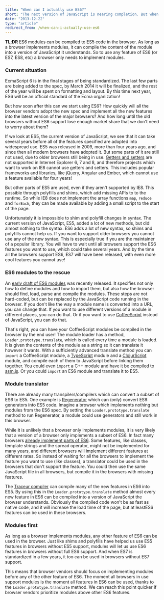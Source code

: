 ```yaml
---
title: "When can I actually use ES6?"
short: "The next version of JavaScript is nearing completion. But when can we actually use it?"
date: "2013-12-22"
type: "article"
redirect_from: /when-can-i-actually-use-es6
---
```



**TL;DR** ES6 modules can be compiled to ES5 code in the browser. As long as a browser implements modules, it can compile the content of the module into a version of JavaScript it understands. So to use any feature of ES6 (or ES7, ES8, etc) a browser only needs to implement modules.

### Current situation

EcmaScript 6 is in the final stages of being standardized. The last few parts are being added to the spec, by March 2014 it will be finalized, and the rest of the year will be spent on formatting and layout. By this time next year, ES6 will be an official standard of the Ecma organization!

But how soon after this can we start using ES6? How quickly will all the browser vendors adopt the new spec and implement all the new features into the latest version of the major browsers? And how long until the old browsers without ES6 support lose enough market share that we don't need to worry about them?

If we look at ES5, the current version of JavaScript, we see that it can take several years before all of the features specified are adopted into widespread use. ES5 was released in 2009, more than four years ago, and since then all modern browsers have adopted it. But some parts of it are still not used, due to older browsers still being in use. [Getters and setters](https://developer.mozilla.org/en-US/docs/Web/JavaScript/Reference/Operators/get) are not supported in Internet Explorer 6, 7 and 8, and therefore projects which want to work on IE8 cannot use getters and setters. This includes popular frameworks and libraries, like jQuery, Angular and Ember, which cannot use a feature available for four years!

But other parts of ES5 are used, even if they aren't supported by IE8. This possible through polyfills and shims, which add missing APIs to to the runtime. So while IE8 does not implement the array functions `map`, `reduce` and `forEach`, they can be made available by adding a small script to the start of the page.

Unfortunately it is impossible to shim and polyfill changes in syntax. The current version of JavaScript, ES5, added a lot of new methods, but did almost nothing to the syntax. ES6 adds a lot of new syntax, so shims and polyfills cannot help us. If you want to support older browsers you cannot use any of the new syntax. This is especially true if you are the maintainer of a popular library. You will have to wait until all browsers support the ES6 features you want to use, which could take several years. And by the time all the browsers support ES6, ES7 will have been released, with even more cool features you cannot use!

### ES6 modules to the rescue

An [early draft of ES6 modules](https://github.com/jorendorff/js-loaders/wiki/Spec-Drafts) was recently released. It specifies not only how to define modules and how to import them, but also how the browser should find, load, parse and compile the modules. These steps are not hard-coded, but can be replaced by the JavaScript code running in the browser. If you don't like the way a module name is converted into a URL, you can change that. If you want to use different versions of a module in different places, you can do that. Or if you want to use [CoffeeScript](http://coffeescript.org/) instead of JavaScript, you can do that.

That's right, you can have your CoffeeScript modules be compiled in the browser by the end user! The module loader has a method, `Loader.prototype.translate`, which is called every time a module is loaded. It is given the contents of the module as a string so it can translate it however it wants. With a sufficiently advanced translate method you can `import` a CoffeeScript module, a [TypeScript](http://www.typescriptlang.org/) module and a [ClojurScript](https://github.com/clojure/clojurescript) module, and compile each of them to JavaScript before linking them together. You could even `import` a C++ module and have it be compiled to [asm.js](http://asmjs.org/). Or you could `import` an ES6 module and translate it to ES5.

### Module translator

There are already many transpilers/compilers which can convert a subset of ES6 to ES5. One example is [Regenerator](http://facebook.github.io/regenerator/) which can (only) convert ES6 generators into ES5 code. Imagine a browser which implements nothing but modules from the ES6 spec. By setting the `Loader.prototype.translate` method to run Regenerator, a module could use generators and still work in this browser.

While it is unlikely that a browser only implements modules, it is very likely that a version of a browser only implements a subset of ES6. In fact many browsers [already implement parts of ES6](http://kangax.github.io/es5-compat-table/es6/). Some features, like classes, template strings and the spread operator, might not be implemented for many years, and different browsers will implement different features at different rates. So instead of waiting for all the browsers to implement the feature you want to use (like classes), a translator could be used in the browsers that don't support the feature. You could then use the same JavaScript file in all browsers, but compile it in the browsers with missing features.

The [Traceur compiler](http://code.google.com/p/traceur-compiler/) can compile many of the new features in ES6 into ES5. By using this in the `Loader.prototype.translate` method almost every new feature in ES6 can be compiled into a version of JavaScript the browser understands. Obviously the compiled code won't be as fast as native code, and it will increase the load time of the page, but at leastES6 features can be used in these browsers.

### Modules first

As long as a browser implements modules, any other feature of ES6 can be used in the browser. Just like shims and polyfills have helped us use ES5 features in browsers without ES5 support, modules will let us use ES6 features in browsers without full ES6 support. And when ES7 is standardized in a few years, it too can be used in browsers without ES7 support.

This means that browser vendors should focus on implementing modules before any of the other feature of ES6. The moment all browsers in use support modules is the moment all features in ES6 can be used, thanks to the `Loader.prototype.translate` method. We can reach this point quicker if browser vendors prioritize modules above other ES6 features.
